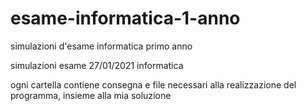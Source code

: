 # esame-informatica-1-anno
simulazioni d'esame informatica primo anno

simulazioni esame 27/01/2021 informatica

ogni cartella contiene consegna e file necessari alla realizzazione del programma, insieme alla mia soluzione
